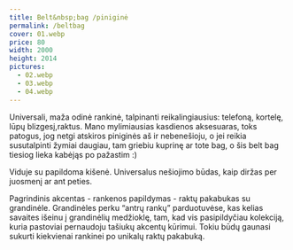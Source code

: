 ```yaml
---
title: Belt&nbsp;bag /piniginė
permalink: /beltbag
cover: 01.webp
price: 80
width: 2000
height: 2014
pictures:
  - 02.webp
  - 03.webp
  - 04.webp
---
```


Universali, maža odinė rankinė, talpinanti reikalingiausius: telefoną, kortelę, lūpų blizgesį,raktus.
Mano mylimiausias kasdienos aksesuaras, toks patogus, jog netgi atskiros piniginės aš ir nebenešioju, o jei reikia susutalpinti žymiai daugiau, tam griebiu kuprinę ar tote bag, o šis belt bag tiesiog lieka kabėjąs po pažastim :)

Viduje su papildoma kišenė. Universalus nešiojimo būdas, kaip diržas per juosmenį ar ant peties.

Pagrindinis akcentas - rankenos papildymas - raktų pakabukas su grandinėle. Grandinėles perku “antrų rankų” parduotuvėse, kas kelias savaites išeinu į grandinėlių medžioklę, tam, kad vis pasipildyčiau kolekciją, kuria pastoviai pernaudoju tašiukų akcentų kūrimui. Tokiu būdų gaunasi sukurti  kiekvienai rankinei po unikalų raktų pakabuką.
